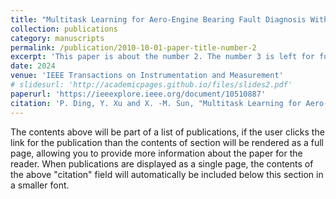 ```yaml
---
title: "Multitask Learning for Aero-Engine Bearing Fault Diagnosis With Limited Data"
collection: publications
category: manuscripts
permalink: /publication/2010-10-01-paper-title-number-2
excerpt: 'This paper is about the number 2. The number 3 is left for future work.'
date: 2024
venue: 'IEEE Transactions on Instrumentation and Measurement'
# slidesurl: 'http://academicpages.github.io/files/slides2.pdf'
paperurl: 'https://ieeexplore.ieee.org/document/10510887'
citation: 'P. Ding, Y. Xu and X. -M. Sun, "Multitask Learning for Aero-Engine Bearing Fault Diagnosis With Limited Data," in IEEE Transactions on Instrumentation and Measurement, vol. 73, pp. 1-11, 2024, Art no. 3520111, doi: 10.1109/TIM.2024.3395323.'
---
```


The contents above will be part of a list of publications, if the user clicks the link for the publication than the contents of section will be rendered as a full page, allowing you to provide more information about the paper for the reader. When publications are displayed as a single page, the contents of the above "citation" field will automatically be included below this section in a smaller font.

